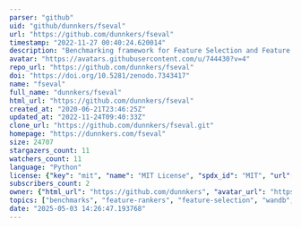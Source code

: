 ```yaml
---
parser: "github"
uid: "github/dunnkers/fseval"
url: "https://github.com/dunnkers/fseval"
timestamp: "2022-11-27 00:40:24.620014"
description: "Benchmarking framework for Feature Selection and Feature Ranking algorithms 🚀"
avatar: "https://avatars.githubusercontent.com/u/744430?v=4"
repo_url: "https://github.com/dunnkers/fseval"
doi: "https://doi.org/10.5281/zenodo.7343417"
name: "fseval"
full_name: "dunnkers/fseval"
html_url: "https://github.com/dunnkers/fseval"
created_at: "2020-06-21T23:46:25Z"
updated_at: "2022-11-24T09:40:33Z"
clone_url: "https://github.com/dunnkers/fseval.git"
homepage: "https://dunnkers.com/fseval"
size: 24707
stargazers_count: 11
watchers_count: 11
language: "Python"
license: {"key": "mit", "name": "MIT License", "spdx_id": "MIT", "url": "https://api.github.com/licenses/mit", "node_id": "MDc6TGljZW5zZTEz"}
subscribers_count: 2
owner: {"html_url": "https://github.com/dunnkers", "avatar_url": "https://avatars.githubusercontent.com/u/744430?v=4", "login": "dunnkers", "type": "User"}
topics: ["benchmarks", "feature-rankers", "feature-selection", "wandb", "hydra", "machine-learning", "python", "feature-ranking", "benchmarking", "benchmarking-framework", "scikit-learn", "automl"]
date: "2025-05-03 14:26:47.193768"
---
```

